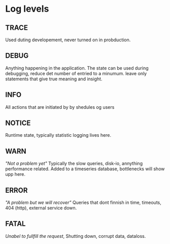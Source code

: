 # Log levels

## TRACE
Used duting developement, never turned on in probduction.

## DEBUG
Anything happening in the application.  The state can be used during debugging, reduce det number of entried to a minumum. leave only statements that give true meaning and insight.

## INFO
All actions that are initiated by by shedules og users

## NOTICE
Runtime state, typically statistic logging lives here.

## WARN
_"Not a problem yet"_ Typically the slow queries, disk-io, annything performance related.  Added to a timeseries database, bottlenecks will show upp here.

## ERROR
_"A problem but we will recover"_  Queries that dont finnish in time, timeouts, 404 (http), external service down.

## FATAL
_Unabel to fullfill the request_, Shutting down, corrupt data, dataloss.

## 
